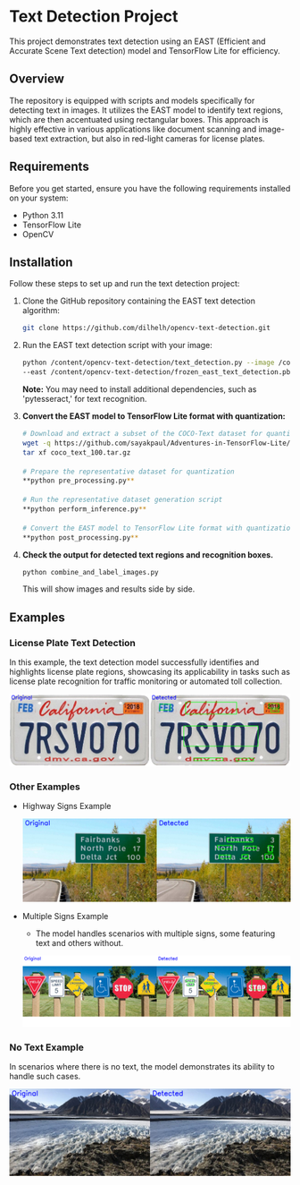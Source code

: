 # Text Detection Project

This project demonstrates text detection using an EAST (Efficient and Accurate Scene Text detection) model and TensorFlow Lite for efficiency.

## Overview

The repository is equipped with scripts and models specifically for detecting text in images. It utilizes the EAST model to identify text regions, which are then accentuated using rectangular boxes. This approach is highly effective in various applications like document scanning and image-based text extraction, but also in red-light cameras for license plates.

## Requirements

Before you get started, ensure you have the following requirements installed on your system:

- Python 3.11
- TensorFlow Lite
- OpenCV

## Installation

Follow these steps to set up and run the text detection project:

1. Clone the GitHub repository containing the EAST text detection algorithm:

    ```bash
    git clone https://github.com/dilhelh/opencv-text-detection.git
    ```

2. Run the EAST text detection script with your image:

    ```bash
    python /content/opencv-text-detection/text_detection.py --image /content/opencv-text-detection/images/sign.jpg \
	--east /content/opencv-text-detection/frozen_east_text_detection.pb
    ```

    **Note:** You may need to install additional dependencies, such as 'pytesseract,' for text recognition.

3. **Convert the EAST model to TensorFlow Lite format with quantization:**

    ```bash
    # Download and extract a subset of the COCO-Text dataset for quantization
    wget -q https://github.com/sayakpaul/Adventures-in-TensorFlow-Lite/releases/download/v0.11.0/coco_text_100.tar.gz
    tar xf coco_text_100.tar.gz

    # Prepare the representative dataset for quantization
    **python pre_processing.py**

    # Run the representative dataset generation script
    **python perform_inference.py**

    # Convert the EAST model to TensorFlow Lite format with quantization
    **python post_processing.py**
    ```

4. **Check the output for detected text regions and recognition boxes.**

    ```bash
    python combine_and_label_images.py
    ```

    This will show images and results side by side.

## Examples

### License Plate Text Detection

In this example, the text detection model successfully identifies and highlights license plate regions, showcasing its applicability in tasks such as license plate recognition for traffic monitoring or automated toll collection.

![License Plate Example](license_plate_ex.png)

### Other Examples

- Highway Signs Example

  ![Highway Signs](highway_example.png)

- Multiple Signs Example
  - The model handles scenarios with multiple signs, some featuring text and others without.

  ![Signs Example](signs_example.png)

### No Text Example

In scenarios where there is no text, the model demonstrates its ability to handle such cases.

![No Text Example](no_text_example.png)


